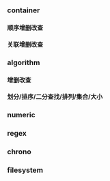### container
#### 顺序增删改查

#### 关联增删改查

### algorithm
#### 增删改查

#### 划分/排序/二分查找/排列/集合/大小

### numeric

### regex

### chrono

### filesystem
